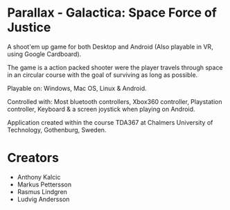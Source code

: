 # Parallax - Galactica: Space Force of Justice

A shoot'em up game for both Desktop and Android (Also playable in VR, using Google Cardboard).

The game is a action packed shooter were the player travels through space in an circular course with the goal of surviving as long as possible. 

Playable on: Windows, Mac OS, Linux & Android.

Controlled with: Most bluetooth controllers, Xbox360 controller, Playstation controller, Keyboard & a screen joystick when playing on Android. 

Application created within the course TDA367 at Chalmers University of Technology, Gothenburg, Sweden.

# Creators

* Anthony Kalcic
* Markus Pettersson
* Rasmus Lindgren
* Ludvig Andersson
